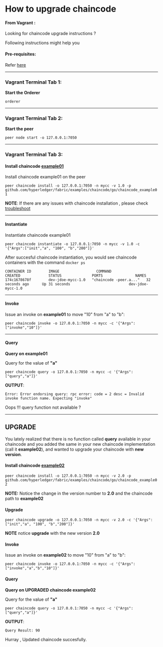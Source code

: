 # How to upgrade chaincode

#### From Vagrant :
Looking for chaincode upgrade instructions ?

Following instructions might help you

#### Pre-requisites:
Refer [here](https://github.com/asararatnakar/V1_Chaincode/blob/master/README.md#pre-requisites)

--------------------------------------------------------------------------------

### Vagrant Terminal Tab 1: 

**Start the Orderer**

`orderer`

--------------------------------------------------------------------------------

### Vagrant Terminal Tab 2: 

**Start the peer**

`peer node start -o 127.0.0.1:7050`

--------------------------------------------------------------------------------

### Vagrant Terminal Tab 3:

#### Install chaincode [example01](https://github.com/hyperledger/fabric/tree/master/examples/chaincode/go/chaincode_example01)
Install chaincode example01 on the peer

`
peer chaincode install -o 127.0.0.1:7050 -n mycc -v 1.0 -p github.com/hyperledger/fabric/examples/chaincode/go/chaincode_example01
`


**NOTE**: If there are any issues with chaincode installation , please check [troubleshoot](https://github.com/asararatnakar/V1_Chaincode/blob/master/README.md#trooubleshoot)

--------------------------------------------------------------------------------

#### Instantiate
Instantiate chaincode example01

`
peer chaincode instantiate -o 127.0.0.1:7050 -n mycc -v 1.0 -c '{"Args":["init","a", "100", "b","200"]}'
`

After succesful chaincode instantiation, you would see chaincode containers with the command `docker ps`
```
CONTAINER ID        IMAGE                 COMMAND                  CREATED             STATUS              PORTS               NAMES
174c1678678f        dev-jdoe-mycc-1.0   "chaincode -peer.a..."   32 seconds ago      Up 31 seconds                           dev-jdoe-mycc-1.0
```
--------------------------------------------------------------------------------

#### Invoke

Issue an invoke on **example01** to move "10" from "a" to "b":

 `peer chaincode invoke -o 127.0.0.1:7050 -n mycc -c '{"Args":["invoke","10"]}'`

--------------------------------------------------------------------------------

#### Query

**Query on example01**

Query for the value of **"a"**

`peer chaincode query -o 127.0.0.1:7050 -n mycc -c '{"Args":["query","a"]}'`

**OUTPUT**:
```
Error: Error endorsing query: rpc error: code = 2 desc = Invalid invoke function name. Expecting "invoke"
```

Oops !!! query function not available ?

--------------------------------------------------------------------------------

## UPGRADE

You lately realized that there is no function called **query** available in your chaincode and you added the same in your new chaincode implementation (call it **example02**), and wanted to upgrade your chaincode with **new version**.

#### Install chaincode [example02](https://github.com/hyperledger/fabric/tree/master/examples/chaincode/go/chaincode_example02)
`
peer chaincode install -o 127.0.0.1:7050 -n mycc -v 2.0 -p github.com/hyperledger/fabric/examples/chaincode/go/chaincode_example02
`

**NOTE:**  Notice the change in the version number to **2.0** and the chaincode path to **example02**

#### Upgrade

`
peer chaincode upgrade -o 127.0.0.1:7050 -n mycc -v 2.0 -c '{"Args":["init","a", "100", "b","200"]}'
`

**NOTE** notice **upgrade** with the new version **2.0**

#### Invoke

Issue an invoke on **example02** to move "10" from "a" to "b":

 `peer chaincode invoke -o 127.0.0.1:7050 -n mycc -c '{"Args":["invoke","a","b","10"]}'`

#### Query

**Query on UPGRADED chaincode example02**

Query for the value of **"a"**

`peer chaincode query -o 127.0.0.1:7050 -n mycc -c '{"Args":["query","a"]}'`

**OUTPUT**:
```
Query Result: 90
```

Hurray , Updated chaincode succesfully.
